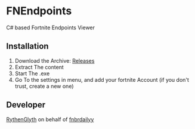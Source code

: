 # FNEndpoints
C# based Fortnite Endpoints Viewer
## Installation
1. Download the Archive: [Releases](https://github.com/fnbrDailyy/FNEndpoints/releases)
2. Extract The content
3. Start The .exe
4. Go To the settings in menu, and add your fortnite Account (if you don't trust, create a new one)
## Developer
[RythenGlyth](https://github.com/RythenGlyth/) on behalf of [fnbrdailyy](https://twitter.com/fnbrDailyy)